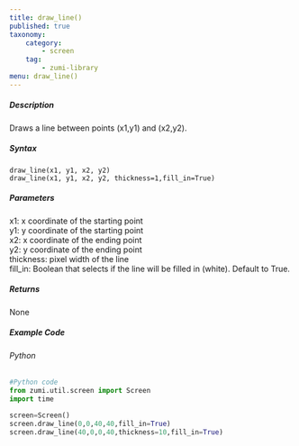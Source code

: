 ```yaml
---
title: draw_line()
published: true
taxonomy:
    category:
        - screen
    tag:
        - zumi-library
menu: draw_line()
---
```


##### Description
Draws a line between points (x1,y1) and (x2,y2).


##### Syntax
```draw_line(x1, y1, x2, y2)```<br />
```draw_line(x1, y1, x2, y2, thickness=1,fill_in=True)```<br />

##### Parameters
x1: x coordinate of the starting point<br />
y1: y coordinate of the starting point<br />
x2: x coordinate of the ending point<br />
y2: y coordinate of the ending point<br />
thickness: pixel width of the line<br />
fill_in: Boolean that selects if the line will be filled in (white). Default to True.<br />


##### Returns
None

##### Example Code
###### Python
```python
#Python code
from zumi.util.screen import Screen
import time

screen=Screen()
screen.draw_line(0,0,40,40,fill_in=True)
screen.draw_line(40,0,0,40,thickness=10,fill_in=True)
```
